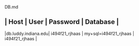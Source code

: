 DB.md

|        Host        |       User     |        Password       |   Database     |
--------------------------------------------------------------------------------
|db.luddy.indiana.edu| i494f21_rjhaas | my+sql=i494f21_rjhaas | i494f21_rjhaas |